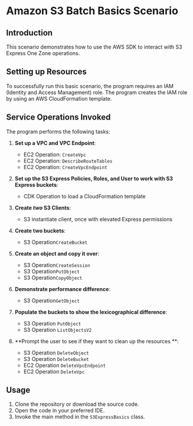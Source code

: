 # Amazon S3 Batch Basics Scenario

## Introduction
This scenario demonstrates how to use the AWS SDK to interact with S3 Express One Zone operations. 

## Setting up Resources
To successfully run this basic scenario, the program requires an IAM (Identity and Access Management) role. The program creates the IAM role by using an AWS CloudFormation template. 

## Service Operations Invoked
The program performs the following tasks:

1. **Set up a VPC and VPC Endpoint**:
   - EC2 Operation: `CreateVpc`
   - EC2 Operation: `DescribeRouteTables`
   - EC2 Operation: `CreateVpcEndpoint`
   
2. **Set up the S3 Express Policies, Roles, and User to work with S3 Express buckets**:
   - CDK Operation to load a CloudFormation template

3. **Create *two* S3 Clients**:
   - S3 instantiate client, once with elevated Express permissions

4. **Create two buckets**:
   - S3 Operation`CreateBucket`

5. **Create an object and copy it over**:
   - S3 Operation`CreateSession`
   - S3 Operation`PutObject`
   - S3 Operation`CopyObject`
   
6. **Demonstrate performance difference**:
   - S3 Operation`GetObject`
   
7. **Populate the buckets to show the lexicographical difference**:
   - S3 Operation `PutObject`
   - S3 Operation `ListObjectsV2`
   
8. **Prompt the user to see if they want to clean up the resources **:
   - S3 Operation `DeleteObject`
   - S3 Operation `DeleteBucket`
   - EC2 Operation `DeleteVpcEndpoint`
   - EC2 Operation `DeleteVpc`

## Usage
1. Clone the repository or download the source code.
2. Open the code in your preferred IDE.
3. Invoke the main method in the `S3ExpressBasics` class.
